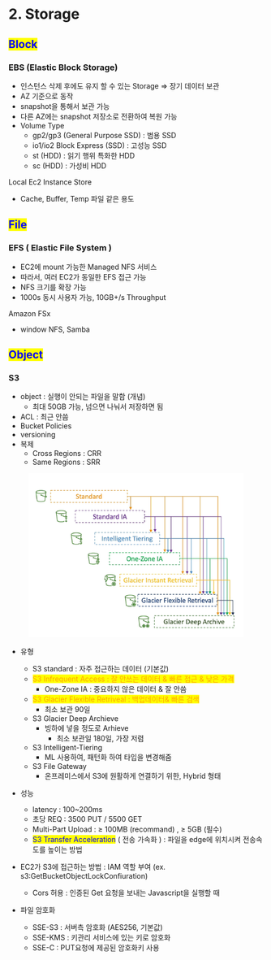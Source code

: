 # 2. Storage

## <mark style="color:blue;">Block</mark>

### EBS (Elastic Block Storage)

* 인스턴스 삭제 후에도 유지 할 수 있는 Storage => 장기 데이터 보관
* AZ 기준으로 동작
* snapshot을 통해서 보관 가능
* 다른 AZ에는 snapshot 저장소로 전환하여 복원 가능
* Volume Type
  * gp2/gp3 (General Purpose SSD) : 범용 SSD
  * io1/io2 Block Express (SSD) : 고성능 SSD
  * st (HDD) : 읽기 행위 특화한 HDD
  * sc (HDD) : 가성비 HDD

Local Ec2 Instance Store

* Cache, Buffer, Temp 파일 같은 용도



## <mark style="color:blue;">File</mark>

### EFS ( Elastic File System )

* EC2에  mount 가능한  Managed NFS 서비스
* 따라서, 여러 EC2가 동일한 EFS 접근 가능
* NFS 크기를 확장 가능
* 1000s 동시 사용자 가능, 10GB+/s Throughput

Amazon FSx

* window NFS, Samba





## <mark style="color:blue;">Object</mark>

### S3

* object : 실행이 안되는 파일을 말함 (개념)
  * 최대 50GB 가능, 넘으면 나눠서 저장하면 됨
* ACL : 최근 안씀
* Bucket Policies&#x20;
* versioning
* 복제&#x20;
  * Cross Regions : CRR
  * Same Regions : SRR



<figure><img src="../../../.gitbook/assets/image (66).png" alt=""><figcaption></figcaption></figure>

* 유형
  * S3 standard  : 자주 접근하는 데이터 (기본값)
  * <mark style="color:orange;">S3 Infrequent Access : 잘 안쓰는 데이터 & 빠른 접근 & 낮은 가격</mark>
    * One-Zone IA : 중요하지 않은 데이터 & 잘 안씀
  * <mark style="color:orange;">S3 Glacier Flexible Retriveal : 백업데이터& 빠른 검색</mark>&#x20;
    * 최소 보관 90일
  * S3 Glacier Deep Archieve
    * 빙하에 넣을 정도로 Arhieve
      * 최소 보관일 180일, 가장 저렴
  * S3 Intelligent-Tiering
    * ML 사용하여, 패턴화 하여 타입을 변경해줌
  * S3 File Gateway
    * 온프레미스에서 S3에 원활하게 연결하기 위한, Hybrid 형태



* 성능
  * latency :  100\~200ms
  * 초당 REQ : 3500 PUT / 5500 GET&#x20;
  * Multi-Part Upload : ≥ 100MB (recommand) , ≥ 5GB (필수)
  * <mark style="color:blue;">S3 Transfer Acceleration</mark> ( 전송 가속화 ) : 파일을 edge에 위치시켜 전송속도를 높이는 방법



* EC2가 S3에 접근하는 방법 : IAM 역할 부여 (ex. s3:GetBucketObjectLockConfiuration)
  * Cors 허용 : 인증된 Get 요청을 보내는 Javascript을 실행할 때
* 파일 암호화
  * SSE-S3  : 서버측 암호화 (AES256, 기본값)
  * SSE-KMS : 키관리 서비스에 있는 키로 암호화
  * SSE-C : PUT요청에 제공된 암호화키 사용



